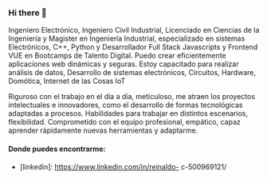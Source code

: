 ### Hi there 👋

<!--
**RWCA75/RWCA75** is a ✨ _special_ ✨ repository because its `README.md` (this file) appears on your GitHub profile.  -->

Ingeniero Electrónico, Ingeniero Civil Industrial, Licenciado en Ciencias de la Ingeniería y Magister en Ingeniería Industrial, 
especializado en sistemas Electrónicos, C++, Python y Desarrollador Full Stack Javascripts y Frontend VUE en Bootcamps de Talento 
Digital. Puedo crear eficientemente aplicaciones web dinámicas y seguras. Estoy capacitado para realizar análisis de datos, 
Desarrollo de sistemas electrónicos, Circuitos, Hardware, Domótica, Internet de las Cosas IoT

Riguroso con el trabajo en el día a día, meticuloso, me atraen los proyectos intelectuales e innovadores, 
como el desarrollo de formas tecnológicas adaptadas a procesos. Habilidades para trabajar en distintos escenarios, 
flexibilidad. Comprometido con el equipo profesional, empático, capaz aprender rápidamente nuevas herramientas y adaptarme.

#### Donde puedes encontrarme: 
- [linkedin]: 
   https://www.linkedin.com/in/reinaldo- c-500969121/
